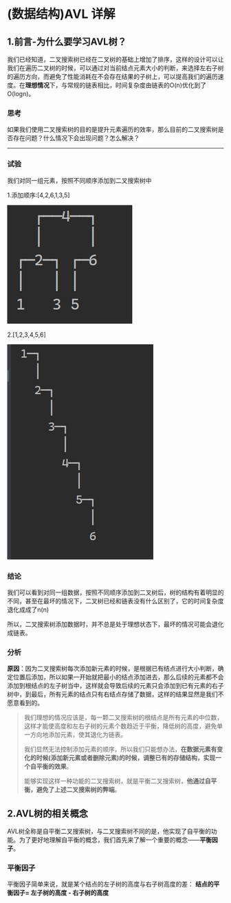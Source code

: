 # (数据结构)AVL 详解



## 1.前言-为什么要学习AVL树？

​		我们已经知道，二叉搜索树已经在二叉树的基础上增加了排序，这样的设计可以让我们在遍历二叉树的时候，可以通过对当前结点元素大小的判断，来选择左右子树的遍历方向，而避免了性能消耗在不会存在结果的子树上，可以提高我们的遍历速度。在**理想情况**下，与常规的链表相比，时间复杂度由链表的O(n)优化到了O(logn)。



### 思考

如果我们使用二叉搜索树的目的是提升元素遍历的效率，那么目前的二叉搜索树是否存在问题？什么情况下会出现问题？怎么解决？

------

### 试验

我们对同一组元素，按照不同顺序添加到二叉搜索树中

1.添加顺序:[4,2,6,1,3,5]

![image-20241122112457162](image/image-20241122112457162.png)

2.[1,2,3,4,5,6]

![image-20241122112610917](image/image-20241122112610917.png)

### 结论

我们可以看到对同一组数据，按照不同顺序添加到二叉树后，树的结构有着明显的不同，甚至在最坏的情况下，二叉树已经和链表没有什么区别了，它的时间复杂度退化成成了n(n)

所以，二叉搜索树添加数据时，并不总是处于理想状态下，最坏的情况可能会退化成链表。

### 分析

**原因**：因为二叉搜索树每次添加新元素的时候，是根据已有结点进行大小判断，确定位置后添加，所以如果一开始就把最小的结点添加进去，那么后续的元素都不会添加到根结点的左子树当中，这样就会导致后续的元素只会添加到已有元素的右子树中，到最后，所有元素的结点只有右结点存储了数据，这样的结果显然是我们不愿意看到的。

> 我们理想的情况应该是，每一颗二叉搜索树的根结点是所有元素的中位数，这样才能使高度和左右子树的元素个数趋近于平衡，降低树的高度，避免单一方向地添加元素，使其退化为链表。
>
> 我们显然无法控制添加元素的顺序，所以我们只能想办法，**在数据元素有变化的时候(添加新元素或者删除元素)的时候，调整已有的存储结构，实现一个自平衡的效果**。
>
> 能够实现这样一种功能的二叉搜索树，就是平衡二叉搜索树，**他通过自平衡，避免了上述二叉搜索树的弊端**。



## 2.AVL树的相关概念

AVL树全称是自平衡二叉搜索树，与二叉搜索树不同的是，他实现了自平衡的功能。为了更好地理解自平衡的概念，我们首先来了解一个重要的概念——**平衡因子**。

### 平衡因子

平衡因子简单来说，就是某个结点的左子树的高度与右子树高度的差：	**结点的平衡因子= 左子树的高度 - 右子树的高度**



​	